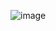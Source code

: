 ![image](https://user-images.githubusercontent.com/79860884/185086516-86a9f68b-eb03-4431-b5f6-1998fe730aed.png)
